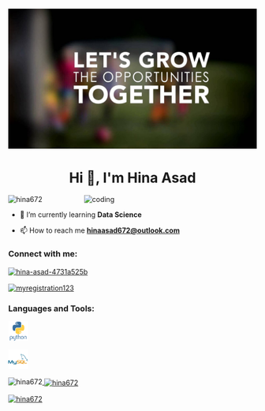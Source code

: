 ![logo](https://github.com/hina672/hina672/blob/main/maxresdefault.jpg)
<h1 align="center">Hi 👋, I'm Hina Asad</h1>
<img align="right" alt="coding"width="350"src="https://media4.giphy.com/media/HscDLzkO8EOTmgkhQP/giphy.gif?cid=ecf05e47s445gxy43dz5c33z1hz0vzaojprywu34qpiban8t&rid=giphy.gif&ct=g">

<p align="left"> <img src="https://komarev.com/ghpvc/?username=hina672&label=Profile%20views&color=0e75b6&style=flat" alt="hina672" /> </p>


- 🌱 I’m currently learning **Data Science**

- 📫 How to reach me **hinaasad672@outlook.com**

<h3 align="left">Connect with me:</h3>
<p align="left">
<a href="https://linkedin.com/in/hina-asad-4731a525b" target="blank"><img align="center" src="https://raw.githubusercontent.com/rahuldkjain/github-profile-readme-generator/master/src/images/icons/Social/linked-in-alt.svg" alt="hina-asad-4731a525b" height="30" width="40" /></a>
</p>
<p align="left">
<a href="https://www.kaggle.com/myregistration123" target="_blank">
    <img align="center" src="https://www.kaggle.com/static/images/site-logo.png" alt="myregistration123" height="30" width="40" />
</a>


</p>

<h3 align="left">Languages and Tools:</h3>
<p align="left"> <a href="https://www.python.com/" target="_blank" rel="noreferrer"> <img src="https://raw.githubusercontent.com/devicons/devicon/master/icons/python/python-original-wordmark.svg" alt="python" width="40" height="40"/> </a> </p>
<p align="left"> <a href="https://www.mysql.com/" target="_blank" rel="noreferrer"> <img src="https://raw.githubusercontent.com/devicons/devicon/master/icons/mysql/mysql-original-wordmark.svg" alt="mysql" width="40" height="40"/>



<p><img align="left" src="https://github-readme-stats.vercel.app/api/top-langs?username=hina672&show_icons=true&locale=en&layout=compact" alt="hina672" /></p>

<p>&nbsp;<img align="center" src="https://github-readme-stats.vercel.app/api?username=hina672&show_icons=true&locale=en" alt="hina672" /></p>

<p><img align="center" src="https://github-readme-streak-stats.herokuapp.com/?user=hina672&" alt="hina672" /></p>
